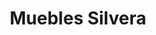---
title: "Muebles Silvera"
url: /la-paz/muebles-silvera-avenida-ballivian-edificio-atlanta/
shop: Möbel
---